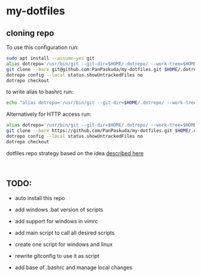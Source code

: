 # my-dotfiles

## cloning repo

To use this configuration run:
```sh
sudo apt install --assume-yes git
alias dotrepo='/usr/bin/git --git-dir=$HOME/.dotrepo/ --work-tree=$HOME'
git clone --bare git@github.com:PanPaskuda/my-dotfiles.git $HOME/.dotrepo
dotrepo config --local status.showUntrackedFiles no
dotrepo checkout
```

to write alias to bashrc run:
```sh
echo "alias dotrepo='/usr/bin/git --git-dir=$HOME/.dotrepo/ --work-tree=$HOME'" >> $HOME/.bashrc
```


Alternatively for HTTP access run:
```sh
alias dotrepo='/usr/bin/git --git-dir=$HOME/.dotrepo/ --work-tree=$HOME'
git clone --bare https://github.com/PanPaskuda/my-dotfiles.git $HOME/.dotrepo
dotrepo config --local status.showUntrackedFiles no
dotrepo checkout
```


dotfiles repo strategy based on the idea [described here](https://www.atlassian.com/git/tutorials/dotfiles)

<br>

## TODO:
+ auto install  this repo

+ add windows .bat version of scripts
+ add support for windows in vimrc

+ add main script to call all desired scripts
+ create one script for windows and linux
+ rewrite gitconfig to use it as script
+ add base of .bashrc and manage local changes
